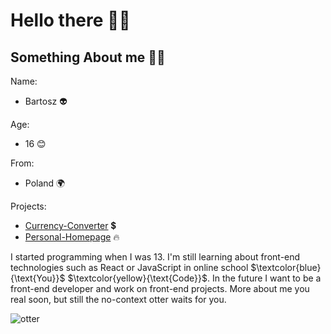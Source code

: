 # Hello there 👋😀

## Something About me 🧙‍♂️

Name:
- Bartosz 👽

Age:
- 16 😊

From:
- Poland 🌍

Projects:
- [Currency-Converter](https://siedemus.github.io/Currency-Converter/) 💲
- [Personal-Homepage](https://siedemus.github.io/Personal-Homepage/) 🔥

I started programming when I was 13. I'm still learning about front-end technologies such as React or JavaScript in online school $\textcolor{blue}{\text{You}}$ $\textcolor{yellow}{\text{Code}}$.
In the future I want to be a front-end developer and work on front-end projects. 
More about me you real soon, but still the no-context otter waits for you. 

![otter](https://media2.giphy.com/media/26gssIytJvy1b1THO/200w.webp?cid=ecf05e476cky2rvschu9wu9voivkf23jlmovg1hof47z44j2&rid=200w.webp&ct=g)




<!--
**Siedemus/siedemus** is a ✨ _special_ ✨ repository because its `README.md` (this file) appears on your GitHub profile.

Here are some ideas to get you started:

- 🔭 I’m currently working on ...
- 🌱 I’m currently learning ...
- 👯 I’m looking to collaborate on ...
- 🤔 I’m looking for help with ...
- 💬 Ask me about ...
- 📫 How to reach me: ...
- 😄 Pronouns: ...
- ⚡ Fun fact: ...
-->
